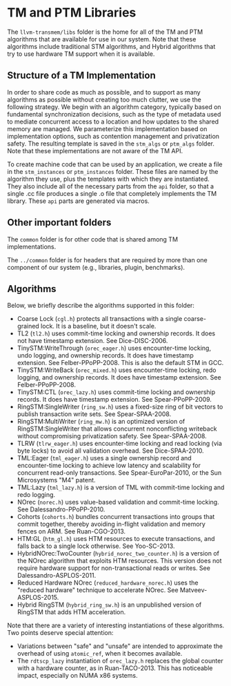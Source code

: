 # TM and PTM Libraries

The `llvm-transmem/libs` folder is the home for all of the TM and PTM algorithms
that are available for use in our system.  Note that these algorithms include
traditional STM algorithms, and Hybrid algorithms that try to use hardware TM
support when it is available.

## Structure of a TM Implementation

In order to share code as much as possible, and to support as many algorithms
as possible without creating too much clutter, we use the following strategy.
We begin with an algorithm category, typically based on fundamental
synchronization decisions, such as the type of metadata used to mediate
concurrent access to a location and how updates to the shared memory are
managed.  We parameterize this implementation based on implementation
options, such as contention management and privatization safety.  The
resulting template is saved in the `stm_algs` or `ptm_algs` folder.  Note
that these implementations are not aware of the TM API.

To create machine code that can be used by an application, we create a file in
the `stm_instances` or `ptm_instances` folder.  These files are named by the
algorithm they use, plus the templates with which they are instantiated. They
also include all of the necessary parts from the `api` folder, so that a single
.cc file produces a single .o file that completely implements the TM library.
These `api` parts are generated via macros.

## Other important folders

The `common` folder is for other code that is shared among TM implementations.

The `../common` folder is for headers that are required by more than one
component of our system (e.g., libraries, plugin, benchmarks).

## Algorithms

Below, we briefly describe the algorithms supported in this folder:

* Coarse Lock (`cgl.h`) protects all transactions with a single coarse-grained
  lock.  It is a baseline, but it doesn't scale.  
* TL2 (`tl2.h`) uses commit-time locking and ownership records.  It does not
  have timestamp extension.  See Dice-DISC-2006.
* TinySTM:WriteThrough (`orec_eager.h`) uses encounter-time locking, undo
  logging, and ownership records.  It does have timestamp extension.  See
  Felber-PPoPP-2008.  This is also the default STM in GCC.
* TinySTM:WriteBack (`orec_mixed.h`) uses encounter-time locking, redo logging,
  and ownership records.  It does have timestamp extension.  See
  Felber-PPoPP-2008.
* TinySTM:CTL (`orec_lazy.h`) uses commit-time locking and ownership records.
  It does have timestamp extension.  See Spear-PPoPP-2009.
* RingSTM:SingleWriter (`ring_sw.h`) uses a fixed-size ring of bit vectors to
  publish transaction write sets.  See Spear-SPAA-2008.
* RingSTM:MultiWriter (`ring_mw.h`) is an optimized version of
  RingSTM:SingleWriter that allows concurrent nonconflicting writeback without
  compromising privatization safety.  See Spear-SPAA-2008.
* TLRW (`tlrw_eager.h`) uses encounter-time locking and read locking (via byte
  locks) to avoid all validation overhead.  See Dice-SPAA-2010.
* TML:Eager (`tml_eager.h`) uses a single ownership record and encounter-time
  locking to achieve low latency and scalability for concurrent read-only
  transactions. See Spear-EuroPar-2010, or the Sun Microsystems "M4" patent.
* TML:Lazy (`tml_lazy.h`) is a version of TML with commit-time locking and redo
  logging.
* NOrec (`norec.h`) uses value-based validation and commit-time locking.  See
  Dalessandro-PPoPP-2010.
* Cohorts (`cohorts.h`) bundles concurrent transactions into groups that commit
  together, thereby avoiding in-flight validation and memory fences on ARM.  See
  Ruan-CGO-2013.
* HTM:GL (`htm_gl.h`) uses HTM resources to execute transactions, and falls back
  to a single lock otherwise.  See Yoo-SC-2013.
* HybridNOrec:TwoCounter (`hybrid_norec_two_counter.h`) is a version of the
  NOrec algorithm that exploits HTM resources.  This version does not require
  hardware support for non-transactional reads or writes.  See
  Dalessandro-ASPLOS-2011.
* Reduced Hardware NOrec (`reduced_hardware_norec.h`) uses the "reduced
  hardware" technique to accelerate NOrec.  See Matveev-ASPLOS-2015.
* Hybrid RingSTM (`hybrid_ring_sw.h`) is an unpublished version of RingSTM that
  adds HTM acceleration.

Note that there are a variety of interesting instantiations of these algorithms.
Two points deserve special attention:

* Variations between "safe" and "unsafe" are intended to approximate the
  overhead of using `atomic_ref`, when it becomes available.
* The `rdtscp_lazy` instantiation of `orec_lazy.h` replaces the global counter
  with a hardware counter, as in Ruan-TACO-2013.  This has noticeable impact,
  especially on NUMA x86 systems.
